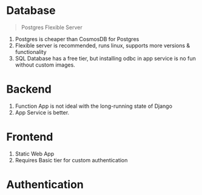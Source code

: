 # Database

> Postgres Flexible Server

1. Postgres is cheaper than CosmosDB for Postgres
2. Flexible server is recommended, runs linux, supports more versions & functionality
3. SQL Database has a free tier, but installing odbc in app service is no fun without custom images.

# Backend

1. Function App is not ideal with the long-running state of Django
2. App Service is better. 

# Frontend

1. Static Web App
2. Requires Basic tier for custom authentication

# Authentication

